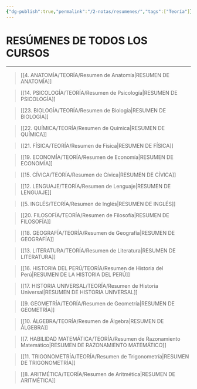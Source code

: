 ```yaml
---
{"dg-publish":true,"permalink":"/2-notas/resumenes/","tags":["Teoría"]}
---
```


# RESÚMENES DE TODOS LOS CURSOS
---

>[[4. ANATOMÍA/TEORÍA/Resumen de Anatomía\|RESUMEN DE ANATOMÍA]]

>[[14. PSICOLOGÍA/TEORÍA/Resumen de Psicología\|RESUMEN DE PSICOLOGÍA]]

>[[23. BIOLOGÍA/TEORÍA/Resumen de Biología\|RESUMEN DE BIOLOGÍA]]

>[[22. QUÍMICA/TEORÍA/Resumen de Química\|RESUMEN DE QUÍMICA]]

>[[21. FÍSICA/TEORÍA/Resumen de Física\|RESUMEN DE FÍSICA]]

>[[19. ECONOMÍA/TEORÍA/Resumen de Economía\|RESUMEN DE ECONOMÍA]]

>[[15. CÍVICA/TEORÍA/Resumen de Cívica\|RESUMEN DE CÍVICA]]

>[[12. LENGUAJE/TEORÍA/Resumen de Lenguaje\|RESUMEN DE LENGUAJE]]

>[[5. INGLÉS/TEORÍA/Resumen de Inglés\|RESUMEN DE INGLÉS]]

>[[20. FILOSOFÍA/TEORÍA/Resumen de Filosofía\|RESUMEN DE FILOSOFÍA]]

>[[18. GEOGRAFÍA/TEORÍA/Resumen de Geografía\|RESUMEN DE GEOGRAFÍA]]

>[[13. LITERATURA/TEORÍA/Resumen de Literatura\|RESUMEN DE LITERATURA]]

>[[16. HISTORIA DEL PERÚ/TEORÍA/Resumen de Historia del Perú\|RESUMEN DE LA HISTORIA DEL PERÚ]]

>[[17. HISTORIA UNIVERSAL/TEORÍA/Resumen de Historia Universal\|RESUMEN DE HISTORIA UNIVERSAL]]

>[[9. GEOMETRÍA/TEORÍA/Resumen de Geometría\|RESUMEN DE GEOMETRÍA]]

>[[10. ÁLGEBRA/TEORÍA/Resumen de Álgebra\|RESUMEN DE ÁLGEBRA]]

>[[7. HABILIDAD MATEMÁTICA/TEORÍA/Resumen de Razonamiento Matemático\|RESUMEN DE RAZONAMIENTO MATEMÁTICO]]

>[[11. TRIGONOMETRÍA/TEORÍA/Resumen de Trigonometría\|RESUMEN DE TRIGONOMETRÍA]]

>[[8. ARITMÉTICA/TEORÍA/Resumen de Aritmética\|RESUMEN DE ARITMÉTICA]]
